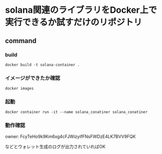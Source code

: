 # solana関連のライブラリをDocker上で実行できるか試すだけのリポジトリ

## command

### build

```
docker build -t solana-container .
```

### イメージができたか確認

```
docker images
```

### 起動

```
docker container run -it --name solana_conatiner solana_conatiner
```

### 動作確認

owner:  FcyTeHo9k9Km6xg4cFJWizyifFNsFWDzE4LK7BVV9FQK

などとウォレット生成のログが出力されていればOK 